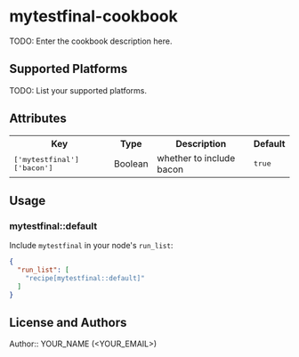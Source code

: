 # mytestfinal-cookbook

TODO: Enter the cookbook description here.

## Supported Platforms

TODO: List your supported platforms.

## Attributes

<table>
  <tr>
    <th>Key</th>
    <th>Type</th>
    <th>Description</th>
    <th>Default</th>
  </tr>
  <tr>
    <td><tt>['mytestfinal']['bacon']</tt></td>
    <td>Boolean</td>
    <td>whether to include bacon</td>
    <td><tt>true</tt></td>
  </tr>
</table>

## Usage

### mytestfinal::default

Include `mytestfinal` in your node's `run_list`:

```json
{
  "run_list": [
    "recipe[mytestfinal::default]"
  ]
}
```

## License and Authors

Author:: YOUR_NAME (<YOUR_EMAIL>)
